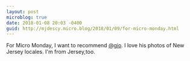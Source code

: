 ```yaml
---
layout: post
microblog: true
date: 2018-01-08 20:03 -0400
guid: http://mjdescy.micro.blog/2018/01/09/for-micro-monday.html
---
```

For Micro Monday, I want to recommend [@gio](https://micro.blog/gio). I love his photos of New Jersey locales. I'm from Jersey,too.
